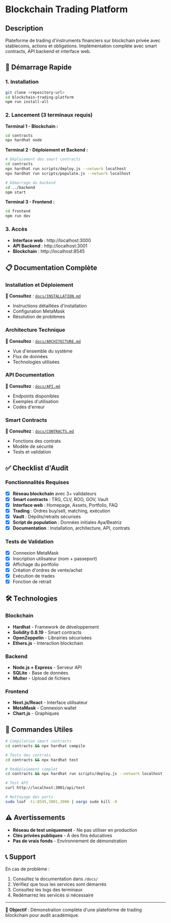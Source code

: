 # Blockchain Trading Platform

## Description
Plateforme de trading d'instruments financiers sur blockchain privée avec stablecoins, actions et obligations. Implémentation complète avec smart contracts, API backend et interface web.

## 🚀 Démarrage Rapide

### 1. Installation
```bash
git clone <repository-url>
cd blockchain-trading-platform
npm run install-all
```

### 2. Lancement (3 terminaux requis)

**Terminal 1 - Blockchain :**
```bash
cd contracts
npx hardhat node
```

**Terminal 2 - Déploiement et Backend :**
```bash
# Déploiement des smart contracts
cd contracts
npx hardhat run scripts/deploy.js --network localhost
npx hardhat run scripts/populate.js --network localhost

# Démarrage du backend
cd ../backend
npm start
```

**Terminal 3 - Frontend :**
```bash
cd frontend
npm run dev
```

### 3. Accès
- **Interface web** : http://localhost:3000
- **API Backend** : http://localhost:3001
- **Blockchain** : http://localhost:8545

## 📋 Documentation Complète

### Installation et Déploiement
**📖 Consultez** : [`docs/INSTALLATION.md`](docs/INSTALLATION.md)
- Instructions détaillées d'installation
- Configuration MetaMask
- Résolution de problèmes

### Architecture Technique
**📖 Consultez** : [`docs/ARCHITECTURE.md`](docs/ARCHITECTURE.md)
- Vue d'ensemble du système
- Flux de données
- Technologies utilisées

### API Documentation
**📖 Consultez** : [`docs/API.md`](docs/API.md)
- Endpoints disponibles
- Exemples d'utilisation
- Codes d'erreur

### Smart Contracts
**📖 Consultez** : [`docs/CONTRACTS.md`](docs/CONTRACTS.md)
- Fonctions des contrats
- Modèle de sécurité
- Tests et validation

## ✅ Checklist d'Audit

### Fonctionnalités Requises
- [x] **Réseau blockchain** avec 3+ validateurs
- [x] **Smart contracts** : TRG, CLV, ROO, GOV, Vault
- [x] **Interface web** : Homepage, Assets, Portfolio, FAQ
- [x] **Trading** : Ordres buy/sell, matching, exécution
- [x] **Vault** : Dépôts/retraits sécurisés
- [x] **Script de population** : Données initiales Aya/Beatriz
- [x] **Documentation** : Installation, architecture, API, contrats

### Tests de Validation
- [x] Connexion MetaMask
- [x] Inscription utilisateur (nom + passeport)
- [x] Affichage du portfolio
- [x] Création d'ordres de vente/achat
- [x] Exécution de trades
- [x] Fonction de retrait

## 🛠️ Technologies

### Blockchain
- **Hardhat** - Framework de développement
- **Solidity 0.8.19** - Smart contracts
- **OpenZeppelin** - Librairies sécurisées
- **Ethers.js** - Interaction blockchain

### Backend
- **Node.js + Express** - Serveur API
- **SQLite** - Base de données
- **Multer** - Upload de fichiers

### Frontend
- **Next.js/React** - Interface utilisateur
- **MetaMask** - Connexion wallet
- **Chart.js** - Graphiques

## 🔧 Commandes Utiles

```bash
# Compilation smart contracts
cd contracts && npx hardhat compile

# Tests des contrats
cd contracts && npx hardhat test

# Redéploiement complet
cd contracts && npx hardhat run scripts/deploy.js --network localhost

# Test API
curl http://localhost:3001/api/test

# Nettoyage des ports
sudo lsof -ti:8545,3001,3000 | xargs sudo kill -9
```

## ⚠️ Avertissements

- **Réseau de test uniquement** - Ne pas utiliser en production
- **Clés privées publiques** - À des fins éducatives
- **Pas de vrais fonds** - Environnement de démonstration

## 📞 Support

En cas de problème :
1. Consultez la documentation dans `/docs/`
2. Vérifiez que tous les services sont démarrés
3. Consultez les logs des terminaux
4. Redémarrez les services si nécessaire

---

**🎯 Objectif** : Démonstration complète d'une plateforme de trading blockchain pour audit académique.